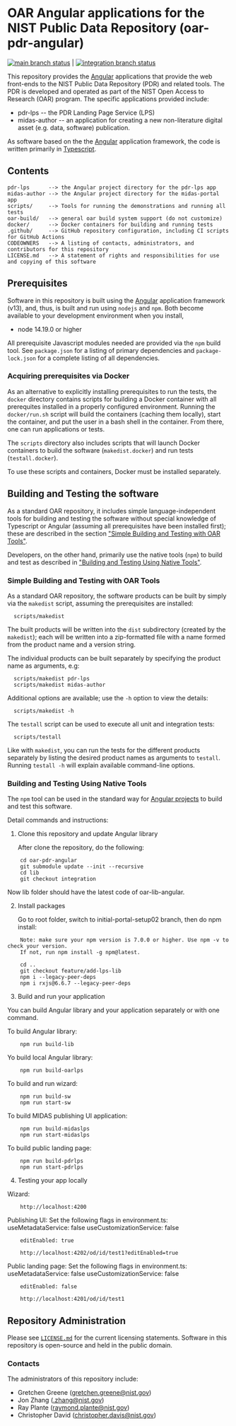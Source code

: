 # OAR Angular applications for the NIST Public Data Repository (oar-pdr-angular)

[![main branch status](https://github.com/usnistgov/oar-pdr-angular/actions/workflows/main.yml/badge.svg)](https://github.com/usnistgov/oar-pdr-angular/actions/workflows/main.yml) | 
[![integration branch status](https://github.com/usnistgov/oar-pdr-angular/actions/workflows/integration.yml/badge.svg)](https://github.com/usnistgov/oar-pdr-angular/actions/workflows/integration.yml)

This repository provides the [Angular](https://angular.io) applications that provide the web
front-ends to the NIST Public Data Repository (PDR) and related tools.  The PDR is developed and
operated as part of the NIST Open Access to Research (OAR) program.  The specific applications
provided include:
  * pdr-lps -- the PDR Landing Page Service (LPS)
  * midas-author -- an application for creating a new non-literature digital asset (e.g. data,
    software) publication.

As software based on the the [Angular](https://angular.io/) application framework, the code is
written primarily in [Typescript](https://typescriptlang.org).

## Contents

```
pdr-lps      --> the Angular project directory for the pdr-lps app
midas-author --> the Angular project directory for the midas-portal app
scripts/     --> Tools for running the demonstrations and running all tests
oar-build/   --> general oar build system support (do not customize)
docker/      --> Docker containers for building and running tests
.github/     --> GitHub repository configuration, including CI scripts for GitHub Actions
CODEOWNERS   --> A listing of contacts, administrators, and contributors for this repository
LICENSE.md   --> A statement of rights and responsibilities for use and copying of this software
```

## Prerequisites

Software in this repository is built using the [Angular](https://angular.io/) application framework
(v13), and, thus, is built and run using `nodejs` and `npm`.  Both become available to your
development environment when you install,

  * node 14.19.0 or higher

All prerequisite Javascript modules needed are provided via the `npm` build tool.  See
`package.json` for a listing of primary dependencies and `package-lock.json` for a
complete listing of all dependencies.

### Acquiring prerequisites via Docker

As an alternative to explicitly installing prerequisites to run the tests, the `docker` directory
contains scripts for building a Docker container with all prerequites installed in a properly
configured environment.  Running the `docker/run.sh` script will build the containers (caching them
locally), start the container, and put the user in a bash shell in the container.  From there, one
can run applications or tests.

The `scripts` directory also includes scripts that will launch Docker containers to build the
software (`makedist.docker`) and run tests (`testall.docker`).

To use these scripts and containers, Docker must be installed separately.  

## Building and Testing the software

As a standard OAR repository, it includes simple language-independent tools for building and testing
the software without special knowledge of Typescript or Angular (assuming all prerequisites have
been installed first); these are described in the section
["Simple Building and Testing with OAR Tools"](#simple-building-and-testing-with-oar-tools).

Developers, on the other hand, primarily use the native tools (`npm`) to build and test as described
in ["Building and Testing Using Native Tools"](#building-and-testing-using-native-tools).  

### Simple Building and Testing with OAR Tools

As a standard OAR repository, the software products can be built by simply via the `makedist`
script, assuming the prerequisites are installed:

```
  scripts/makedist
```

The built products will be written into the `dist` subdirectory (created by the `makedist`); each
will be written into a zip-formatted file with a name formed from the product name and a version
string.

The individual products can be built separately by specifying the product name as arguments, e.g:

```
  scripts/makedist pdr-lps
  scripts/makedist midas-author
```

Additional options are available; use the `-h` option to view the details:

```
  scripts/makedist -h
```

The `testall` script can be used to execute all unit and integration tests:

```
  scripts/testall
```

Like with `makedist`, you can run the tests for the different products separately by listing the
desired product names as arguments to `testall`.  Running `testall -h` will explain available
command-line options.


### Building and Testing Using Native Tools

The `npm` tool can be used in the standard way for [Angular projects](https://angular.io/docs) to
build and test this software.

Detail commands and instructions:

1. Clone this repository and update Angular library
    
    After clone the repository, do the following:
    
```
    cd oar-pdr-angular
    git submodule update --init --recursive
    cd lib
    git checkout integration
```

Now lib folder should have the latest code of oar-lib-angular.
    
2. Install packages

    Go to root folder, switch to initial-portal-setup02 branch, then do npm install:
    
```    
    Note: make sure your npm version is 7.0.0 or higher. Use npm -v to check your version. 
    If not, run npm install -g npm@latest.
    
    cd ..
    git checkout feature/add-lps-lib
    npm i --legacy-peer-deps
    npm i rxjs@6.6.7 --legacy-peer-deps
```    
    
3. Build and run your application

You can build Angular library and your application separately or with one command.

To build Angular library:

```    
    npm run build-lib
```

Yo build local Angular library:

```
    npm run build-oarlps
```

To build and run wizard:

```    
    npm run build-sw
    npm run start-sw
```

To build MIDAS publishing UI application:

```    
    npm run build-midaslps
    npm run start-midaslps
```

To build public landing page:

```    
    npm run build-pdrlps
    npm run start-pdrlps
```

4. Testing your app locally

Wizard:

```
    http://localhost:4200
```

Publishing UI:
    Set the following flags in environment.ts:
        useMetadataService: false
        useCustomizationService: false

        editEnabled: true

```
    http://localhost:4202/od/id/test1?editEnabled=true
```

Public landing page:
    Set the following flags in environment.ts:
        useMetadataService: false
        useCustomizationService: false

        editEnabled: false

```
    http://localhost:4201/od/id/test1
```



## Repository Administration

Please see [`LICENSE.md`](LICENSE.md) for the current licensing statements.  Software in this
repository is open-source and held in the public domain.

### Contacts

The administrators of this repository include:

  * Gretchen Greene (gretchen.greene@nist.gov)
  * Jon Zhang (.zhang@nist.gov)
  * Ray Plante (raymond.plante@nist.gov)
  * Christopher David (christopher.davis@nist.gov)

